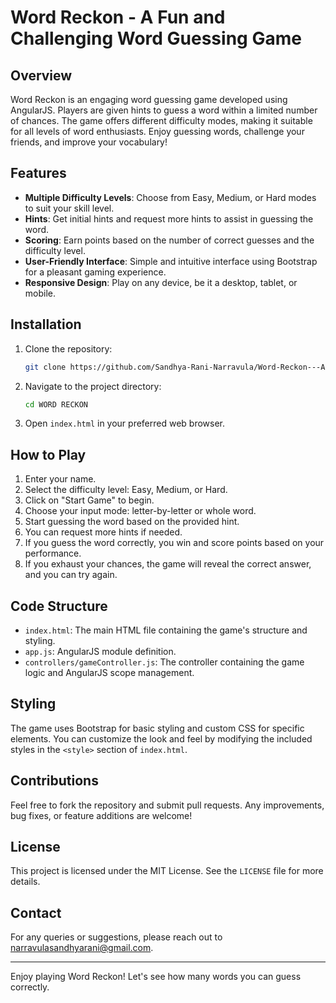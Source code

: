# Word Reckon - A Fun and Challenging Word Guessing Game

## Overview
Word Reckon is an engaging word guessing game developed using AngularJS. Players are given hints to guess a word within a limited number of chances. The game offers different difficulty modes, making it suitable for all levels of word enthusiasts. Enjoy guessing words, challenge your friends, and improve your vocabulary!

## Features
- **Multiple Difficulty Levels**: Choose from Easy, Medium, or Hard modes to suit your skill level.
- **Hints**: Get initial hints and request more hints to assist in guessing the word.
- **Scoring**: Earn points based on the number of correct guesses and the difficulty level.
- **User-Friendly Interface**: Simple and intuitive interface using Bootstrap for a pleasant gaming experience.
- **Responsive Design**: Play on any device, be it a desktop, tablet, or mobile.

## Installation
1. Clone the repository:
    ```sh
    git clone https://github.com/Sandhya-Rani-Narravula/Word-Reckon---A-Fun-and-Challenging-Word-Guessing-Game.git
    ```
2. Navigate to the project directory:
    ```sh
    cd WORD RECKON
    ```
3. Open `index.html` in your preferred web browser.

## How to Play
1. Enter your name.
2. Select the difficulty level: Easy, Medium, or Hard.
3. Click on "Start Game" to begin.
4. Choose your input mode: letter-by-letter or whole word.
5. Start guessing the word based on the provided hint.
6. You can request more hints if needed.
7. If you guess the word correctly, you win and score points based on your performance.
8. If you exhaust your chances, the game will reveal the correct answer, and you can try again.

## Code Structure
- `index.html`: The main HTML file containing the game's structure and styling.
- `app.js`: AngularJS module definition.
- `controllers/gameController.js`: The controller containing the game logic and AngularJS scope management.

## Styling
The game uses Bootstrap for basic styling and custom CSS for specific elements. You can customize the look and feel by modifying the included styles in the `<style>` section of `index.html`.

## Contributions
Feel free to fork the repository and submit pull requests. Any improvements, bug fixes, or feature additions are welcome!

## License
This project is licensed under the MIT License. See the `LICENSE` file for more details.

## Contact
For any queries or suggestions, please reach out to narravulasandhyarani@gmail.com.

---

Enjoy playing Word Reckon! Let's see how many words you can guess correctly.
